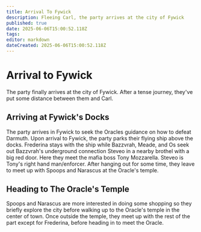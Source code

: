 ```yaml
---
title: Arrival To Fywick
description: Fleeing Carl, the party arrives at the city of Fywick
published: true
date: 2025-06-06T15:00:52.118Z
tags: 
editor: markdown
dateCreated: 2025-06-06T15:00:52.118Z
---
```


# Arrival to Fywick
The party finally arrives at the city of Fywick. After a tense journey, they've put some distance between them and Carl.


## Arriving at Fywick's Docks
The party arrives in Fywick to seek the Oracles guidance on how to defeat Darmuth. Upon arrival to Fywick, the party parks their flying ship above the docks. Frederina stays with the ship while Bazzvrah, Meade, and Os seek out Bazzvrah's underground connection Steveo in a nearby brothel with a big red door. Here they meet the mafia boss Tony Mozzarella. Steveo is Tony's right hand man/enforcer. After hanging out for some time, they leave to meet up with Spoops and Narascus at the Oracle's temple.

## Heading to The Oracle's Temple
Spoops and Narascus are more interested in doing some shopping so they briefly explore the city before walking up to the Oracle's temple in the center of town. Once outside the temple, they meet up with the rest of the part except for Frederina, before heading in to meet the Oracle.